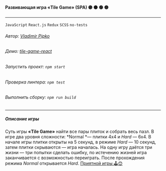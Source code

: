 #### Развивающая игра «Tile Game» (SPA) :purple_circle: :orange_circle: :green_circle: :yellow_circle:

------------

`JavaScript` `React.js` `Redux` `SCSS` `no-tests`

###### Автор: [Vladimir Pipko](https://github.com/vovapipko/ "github.com/vovapipko") <br />
###### Демо: [tile-game-react](https://tile-game-react.vercel.app/ "Tile Game demo")

###### Запустить проект: `npm start`
###### Проверка линтера: `npm test`
###### Выполнить сборку: `npm run build` <br />

------------

##### Описание игры

Суть игры **«Tile Game»** найти все пары плиток и собрать весь пазл. В игре два уровня сложности: *Normal *— плитки 4х4 и *Hard* — 6х4. В начале игры плитки открыты на 5 секунд, в режиме *Hard* — 10 секунд, затем плитки скрываются — игра началась. На одну игру даётся три жизни — три попытки сделать ошибку, по истечению жизней игра заканчивается с возможностью переиграть. После прохождения режима *Normal* открывается *Hard*. [Приятной игры 🕹️😊](https://tile-game-react.vercel.app/ "Tile Game demo")
